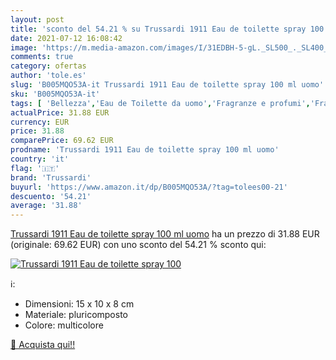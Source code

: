 ```yaml
---
layout: post
title: 'sconto del 54.21 % su Trussardi 1911 Eau de toilette spray 100  '
date: 2021-07-12 16:08:42
image: 'https://m.media-amazon.com/images/I/31EDBH-5-gL._SL500_._SL400_.jpg'
comments: true
category: ofertas
author: 'tole.es'
slug: 'B005MQO53A-it Trussardi 1911 Eau de toilette spray 100 ml uomo'
sku: 'B005MQO53A-it'
tags: [ 'Bellezza','Eau de Toilette da uomo','Fragranze e profumi','Fragranze e profumi da uomo','trussardi', ]
actualPrice: 31.88 EUR
currency: EUR
price: 31.88
comparePrice: 69.62 EUR
prodname: 'Trussardi 1911 Eau de toilette spray 100 ml uomo'
country: 'it'
flag: '🇮🇹'
brand: 'Trussardi'
buyurl: 'https://www.amazon.it/dp/B005MQO53A/?tag=tolees00-21'
descuento: '54.21'
average: '31.88'
---
```


[Trussardi 1911 Eau de toilette spray 100 ml uomo](https://www.amazon.it/dp/B005MQO53A/?tag=tolees00-21) ha un prezzo di 31.88 EUR (originale: 69.62 EUR) con uno sconto del 54.21 % sconto qui:

[![Trussardi 1911 Eau de toilette spray 100](https://m.media-amazon.com/images/I/31EDBH-5-gL._SL500_._SL400_.jpg)](https://www.amazon.it/dp/B005MQO53A/?tag=tolees00-21)

ℹ️:

- Dimensioni: 15 x 10 x 8 cm
- Materiale: pluricomposto
- Colore: multicolore

[🛒 Acquista qui!!](https://www.amazon.it/dp/B005MQO53A/?tag=tolees00-21)
